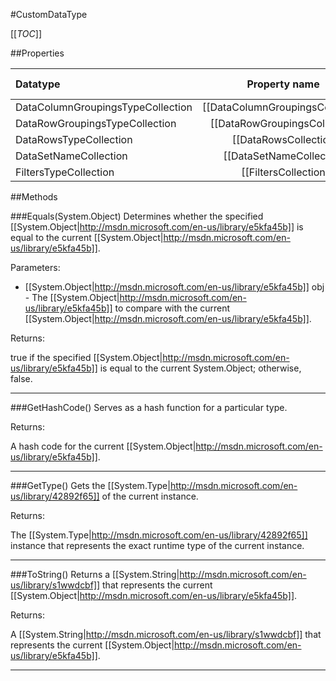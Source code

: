#CustomDataType

[[_TOC_]]

##Properties

|Datatype|Property name|Property description|Default Value|
|:-------|:----------:|:-----------------:|:-----------:|
|DataColumnGroupingsTypeCollection|[[DataColumnGroupingsCollection|/API/Rdl/CodeSamples/Rdl_CustomDataType_DataColumnGroupingsCollection]]||null|
|DataRowGroupingsTypeCollection|[[DataRowGroupingsCollection|/API/Rdl/CodeSamples/Rdl_CustomDataType_DataRowGroupingsCollection]]||null|
|DataRowsTypeCollection|[[DataRowsCollection|/API/Rdl/CodeSamples/Rdl_CustomDataType_DataRowsCollection]]||null|
|DataSetNameCollection|[[DataSetNameCollection|/API/Rdl/CodeSamples/Rdl_CustomDataType_DataSetNameCollection]]||null|
|FiltersTypeCollection|[[FiltersCollection|/API/Rdl/CodeSamples/Rdl_CustomDataType_FiltersCollection]]||null|


##Methods

###Equals(System.Object)
Determines whether the specified [[System.Object|http://msdn.microsoft.com/en-us/library/e5kfa45b]] is equal to the current [[System.Object|http://msdn.microsoft.com/en-us/library/e5kfa45b]].

Parameters: 

* [[System.Object|http://msdn.microsoft.com/en-us/library/e5kfa45b]] obj  - The [[System.Object|http://msdn.microsoft.com/en-us/library/e5kfa45b]] to compare with the current [[System.Object|http://msdn.microsoft.com/en-us/library/e5kfa45b]].





Returns:

true if the specified [[System.Object|http://msdn.microsoft.com/en-us/library/e5kfa45b]] is equal to the current System.Object; otherwise, false.


---


###GetHashCode()
 Serves as a hash function for a particular type.  





Returns:

A hash code for the current [[System.Object|http://msdn.microsoft.com/en-us/library/e5kfa45b]].


---


###GetType()
Gets the [[System.Type|http://msdn.microsoft.com/en-us/library/42892f65]] of the current instance.





Returns:

The [[System.Type|http://msdn.microsoft.com/en-us/library/42892f65]] instance that represents the exact runtime type of the current instance.


---


###ToString()
Returns a [[System.String|http://msdn.microsoft.com/en-us/library/s1wwdcbf]] that represents the current [[System.Object|http://msdn.microsoft.com/en-us/library/e5kfa45b]].





Returns:

A [[System.String|http://msdn.microsoft.com/en-us/library/s1wwdcbf]] that represents the current [[System.Object|http://msdn.microsoft.com/en-us/library/e5kfa45b]].


---


